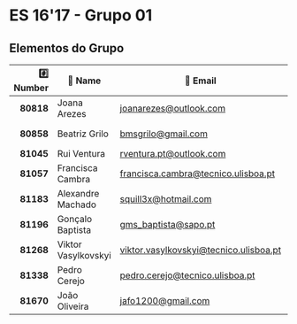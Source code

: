 # ES 16'17 - Grupo 01

## Elementos do Grupo

| :hash: Number  |       :memo: Name       |              :email: Email               |    :octocat: GitHub     | :package: Module(s) |
|---------------:|-------------------------|------------------------------------------|-------------------------|---------------------|
|      **80818** | Joana Arezes            |          <joanarezes@outlook.com>        | [JoanaArezes]           |        Bank         |
|      **80858** | Beatriz Grilo           |            <bmsgrilo@gmail.com>          | [BMSGrilo]              |    Hotel + Broker   |
|      **81045** | Rui Ventura             |         <rventura.pt@outlook.com>        | [rgcv]                  |       Activity      |
|      **81057** | Francisca Cambra        |    <francisca.cambra@tecnico.ulisboa.pt> | [kika96kika]            |        Bank         |
|      **81183** | Alexandre Machado       |            <squill3x@hotmail.com>        | [Squill3x]              |        Bank         |
|      **81196** | Gonçalo Baptista        |        <gms_baptista@sapo.pt>            | [gmsbaptista]           |    Hotel + Broker   |
|      **81268** | Viktor Vasylkovskyi     | <viktor.vasylkovskyi@tecnico.ulisboa.pt> | [vitiavas]              |    Hotel + Broker   |
|      **81338** | Pedro Cerejo            |        <pedro.cerejo@tecnico.ulisboa.pt> | [schimini]              |       Activity      |
|      **81670** | João Oliveira           |            <jafo1200@gmail.com>          | [joaoalexandreoliveira] |       Activity      |
 
[JoanaArezes]: https://github.com/JoanaArezes
[BMSGrilo]: https://github.com/BMSGrilo
[rgcv]: https://github.com/rgcv
[kika96kika]: https://github.com/kika96kika
[Squill3x]: https://github.com/Squill3x
[gmsbaptista]: https://github.com/gmsbaptista
[vitiavas]: https://github.com/vitiavas
[schimini]: https://github.com/schimini
[joaoalexandreoliveira]: https://github.com/joaoalexandreoliveira
